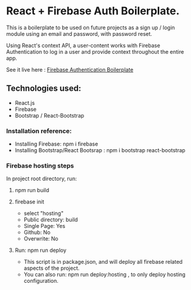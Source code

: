# React + Firebase Auth Boilerplate.

This is a boilerplate to be used on future projects as a sign up / login module using an email and password, with password reset.

Using React's context API, a user-content works with Firebase Authentication to log in a user and provide context throughout the entire app.

See it live here : [Firebase Authentication Boilerplate](https://rc-auth-development.web.app/)

## Technologies used:

- React.js
- Firebase
- Bootstrap / React-Bootstrap

### Installation reference:

- Installing Firebase: npm i firebase
- Installing Bootstrap/React Bootsrap : npm i bootstrap react-bootstrap

### Firebase hosting steps

In project root directory, run:

1. npm run build
2. firebase init

   - select "hosting"
   - Public directory: build
   - Single Page: Yes
   - Github: No
   - Overwrite: No

3. Run: npm run deploy

   - This script is in package.json, and will deploy all firebase related aspects of the project.
   - You can also run: npm run deploy:hosting , to only deploy hosting configuration.
